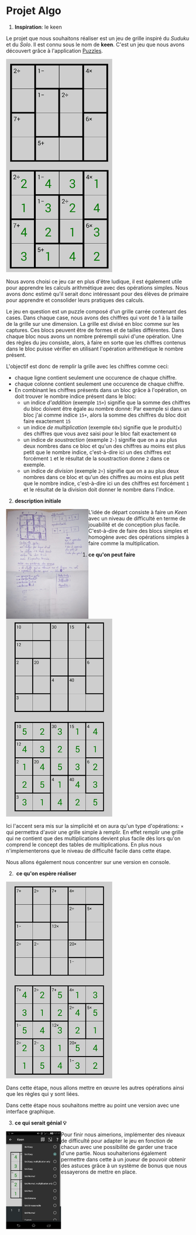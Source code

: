 #  Projet Algo

1. __Inspiration__: le keen


  Le projet que nous souhaitons réaliser est un jeu de grille inspiré du _Suduku_ et du _Solo_. Il est connu sous le nom de **keen**. C'est un jeu que nous avons découvert grâce à l'application [Puzzles](https://github.com/chrisboyle/sgtpuzzles).

<img src="https://github.com/uNouss/ap/raw/master/projet/Screenshot_2017-11-10-10-14-35.png" width="290" align="left">
<img src="https://github.com/uNouss/ap/raw/master/projet/Screenshot_2017-11-10-11-40-31.png" width="290" align="">


  Nous avons choisi ce jeu car en plus d'être ludique, il est également utile pour apprendre les calculs arithmétique avec des opérations simples. Nous avons donc estimé qu'il serait donc intéressant pour des élèves de primaire pour apprendre et consolider leurs pratiques des calculs. 

  Le jeu en question est un puzzle composé d'un grille carrée contenant des cases. Dans chaque case, nous avons des chiffres qui vont de 1 à la taille de la grille sur une dimension. La grille est divisé en bloc comme sur les captures. Ces blocs peuvent être de formes et de tailles différentes. Dans chaque bloc nous avons un nombre prérempli suivi d'une opération. Une des règles du jeu consiste, alors, à faire en sorte que les chiffres contenus dans le bloc puisse vérifier en utilisant l'opération arithmétique le nombre présent.

  L'objectif est donc de remplir la grille avec les chiffres comme ceci:
- chaque ligne contient seulement une occurence de chaque chiffre.
- chaque colonne contient seulement une occurence de chaque chiffre.
- En combinant les chiffres présents dans un bloc grâce à l'opération, on doit trouver le nombre indice présent dans le bloc:
  * un indice _d'addition_ (exemple `15+`) signifie que la somme des chiffres du bloc doivent être égale au nombre donné: Par exemple si dans un bloc j'ai comme indice `15+`, alors la somme des chiffres du bloc doit faire exactement `15`
  * un indice _de multiplication_ (exemple `60x`) signifie que le produit(`x`) des chiffres que vous avez saisi pour le bloc fait exactement `60` 
  * un indice _de soustraction_ (exemple `2-`) signifie que on a au plus deux nombres dans ce bloc et qu'un des chiffres au moins est plus petit que le nombre indice, c'est-à-dire ici un des chiffres est forcément `1` et le résultat de la soustraction donne `2` dans ce exemple. 
  * un indice _de division_ (exemple `2÷`) signifie que on a au plus deux nombres dans ce bloc et qu'un des chiffres au moins est plus petit que le nombre indice, c'est-à-dire ici un des chiffres est forcément `1` et le résultat de la division doit donner le nombre dans l'indice. 

2. __description initiale__
  
<img src="https://github.com/uNouss/ap/raw/master/projet/IMG_20171110_101732.jpg" height="300" align="left">

L'idée de départ consiste à faire un _Keen_ avec un niveau de difficulté en terme de jouabilité et de conception plus facile. C'est-à-dire de faire des blocs simples et homogène avec des opérations simples à faire comme la multiplication. 


1.  **ce qu'on peut faire**
     
<img src="https://github.com/uNouss/ap/raw/master/projet/IMG_20171110_142216.JPG" width="290" align="left">
<img src="https://github.com/uNouss/ap/raw/master/projet/IMG_20171110_142200.JPG" width="290" align="">

Ici l'accent sera mis sur la simplicité et on aura qu'un type d'opérations: `×` qui permettra d'avoir une grille simple à remplir. En effet remplir une grille qui ne contient que des multiplications devient plus facile dès lors qu'on comprend le concept des tables de multiplications. En plus nous n'implementerons que le niveau de difficulté facile dans cette étape. 

Nous allons également nous concentrer sur une version en console.

 2.  **ce qu'on espère réaliser**
 
<img src="https://github.com/uNouss/ap/raw/master/projet/IMG_20171110_142126.JPG" width="290" align="left">
<img src="https://github.com/uNouss/ap/raw/master/projet/IMG_20171110_142103.JPG" width="290" align="">

Dans cette étape, nous allons mettre en œuvre les autres opérations ainsi que les règles qui y sont liées. 

Dans cette étape nous souhaitons mettre au point une version avec une interface graphique. 


 3.   **ce qui serait génial 💡**
  
<img src="https://github.com/uNouss/ap/raw/master/projet/Screenshot_2017-11-10-17-17-11.png" width="150" align="left">

Pour finir nous aimerions, implémenter des niveaux de difficulté pour adapter le jeu en fonction de chacun avec une possibilité de garder une trace d'une partie.
Nous souhaiterions également permettre dans cette à un joueur de pouvoir obtenir des astuces grâce à un système de bonus que nous essayerons de mettre en place. 
